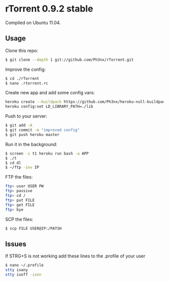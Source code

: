 # rTorrent 0.9.2 stable

Compiled on Ubuntu 11.04.

## Usage

Clone this repo:

```bash
$ git clone --depth 1 git://github.com/Ph3nx/rTorrent.git
```

Improve the config:

```bash
$ cd ./rTorrent
$ nano .rtorrent.rc
```

Create new app and add some config vars:

```bash
heroku create --buildpack https://github.com/Ph3nx/heroku-null-buildpack.git
heroku config:set LD_LIBRARY_PATH=./lib
```

Push to your server:

```bash
$ git add -A
$ git commit -m "improved config"
$ git push heroku master
```

Run it in the background:

```bash
$ screen -s t1 heroku run bash -a APP
$ ./t
$ cd dl
$ ~/ftp -inv IP
```

FTP the files:

```bash
ftp> user USER PW
ftp> passive
ftp> cd /
ftp> put FILE
ftp> get FILE
ftp> bye
```

SCP the files:

```bash
$ scp FILE USER@IP:/PATSH
```

## Issues

If STRG+S is not working add these lines to the .profile of your user

```bash
$ nano ~/.profile
stty ixany
stty ixoff -ixon
```

